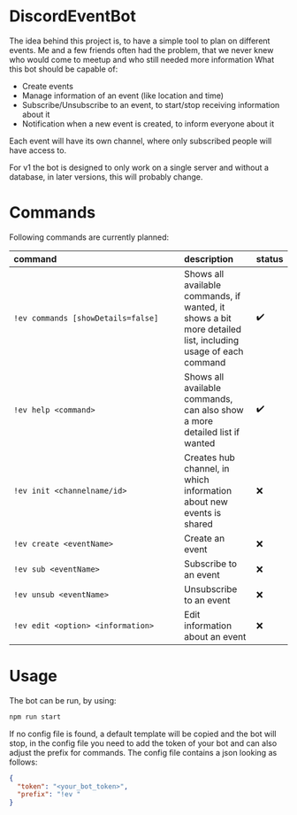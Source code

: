 # DiscordEventBot
The idea behind this project is, to have a simple tool to plan on different events.
Me and a few friends often had the problem, that we never knew who would come to meetup and who still needed more information
What this bot should be capable of:

 - Create events
 - Manage information of an event (like location and time)
 - Subscribe/Unsubscribe to an event, to start/stop receiving information about it
 - Notification when a new event is created, to inform everyone about it
 
Each event will have its own channel, where only subscribed people will have access to.

For v1 the bot is designed to only work on a single server and without a database, in later versions, this will probably change.

# Commands
Following commands are currently planned:

|command&nbsp;&nbsp;&nbsp;&nbsp;&nbsp;&nbsp;&nbsp;&nbsp;&nbsp;&nbsp;&nbsp;&nbsp;&nbsp;&nbsp;&nbsp;&nbsp;&nbsp;&nbsp;&nbsp;&nbsp;&nbsp;&nbsp;&nbsp;&nbsp;&nbsp;&nbsp;&nbsp;&nbsp;&nbsp;&nbsp;&nbsp;&nbsp;&nbsp;&nbsp;&nbsp;&nbsp;&nbsp;&nbsp;&nbsp;&nbsp;&nbsp;&nbsp;&nbsp;&nbsp;&nbsp;&nbsp;&nbsp;&nbsp;&nbsp;&nbsp;|description|status|
|:--|:--|:--|
|`!ev commands [showDetails=false]`|Shows all available commands, if wanted, it shows a bit more detailed list, including usage of each command|:heavy_check_mark:|
|`!ev help <command>`|Shows all available commands, can also show a more detailed list if wanted|:heavy_check_mark:|
|`!ev init <channelname/id>`|Creates hub channel, in which information about new events is shared|:x:|
|`!ev create <eventName>`|Create an event|:x:|
|`!ev sub <eventName>`|Subscribe to an event|:x:|
|`!ev unsub <eventName>`|Unsubscribe to an event|:x:|
|`!ev edit <option> <information>`|Edit information about an event|:x:|

# Usage
The bot can be run, by using:
```sh
npm run start
```
If no config file is found, a default template will be copied and the bot will stop, in the config file you need to add the token of your bot and can also adjust the prefix for commands.
The config file contains a json looking as follows:
```json
{
  "token": "<your_bot_token>",
  "prefix": "!ev "
}
```

